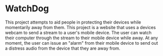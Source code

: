 # WatchDog
This project attempts to aid people in protecting their devices while momentarily away from them. This project is a website that uses a devices webcam to send a stream to a user's mobile device. The user can watch their computer through the stream to their mobile device while away. At any moment, the user can issue an "alarm" from their mobile device to send out a distress audio from the device that they are away from.
